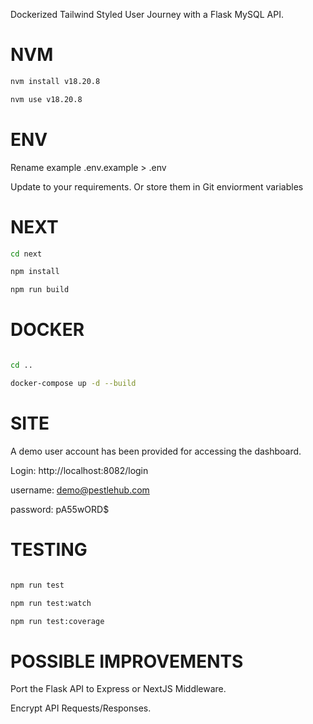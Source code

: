 Dockerized Tailwind Styled User Journey with a Flask MySQL API.

# NVM
```bash
nvm install v18.20.8

nvm use v18.20.8
```

# ENV
Rename example .env.example > .env 

Update to your requirements.  Or store them in Git enviorment variables 

# NEXT
```bash
cd next

npm install

npm run build
```

# DOCKER
```bash

cd ..

docker-compose up -d --build
```

# SITE
A demo user account has been provided for accessing the dashboard. 

Login: http://localhost:8082/login

username: demo@pestlehub.com

password: pA55wORD$


# TESTING
```bash

npm run test

npm run test:watch

npm run test:coverage
```

# POSSIBLE IMPROVEMENTS
Port the Flask API to Express or NextJS Middleware.

Encrypt API Requests/Responses.